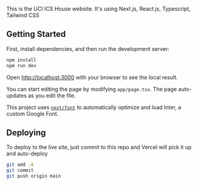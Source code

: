 This is the UCI ICS House website. It's using Next.js, React.js, Typescript, Tailwind CSS

## Getting Started

First, install dependencies, and then run the development server:

```bash
npm install
npm run dev
```

Open [http://localhost:3000](http://localhost:3000) with your browser to see the local result.

You can start editing the page by modifying `app/page.tsx`. The page auto-updates as you edit the file.

This project uses [`next/font`](https://nextjs.org/docs/basic-features/font-optimization) to automatically optimize and load Inter, a custom Google Font.

## Deploying

To deploy to the live site, just commit to this repo and Vercel will pick it up and auto-deploy

```bash
git add -A
git commit
git push origin main
```
